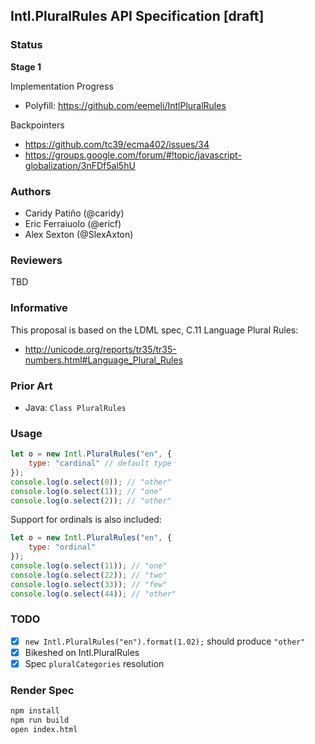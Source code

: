 ## Intl.PluralRules API Specification [draft]

### Status

__Stage 1__

Implementation Progress

 * Polyfill: https://github.com/eemeli/IntlPluralRules

Backpointers

* https://github.com/tc39/ecma402/issues/34
* https://groups.google.com/forum/#!topic/javascript-globalization/3nFDf5al5hU

### Authors

 * Caridy Patiño (@caridy)
 * Eric Ferraiuolo (@ericf)
 * Alex Sexton (@SlexAxton)

### Reviewers

TBD

### Informative

This proposal is based on the LDML spec, C.11 Language Plural Rules:

 * http://unicode.org/reports/tr35/tr35-numbers.html#Language_Plural_Rules

### Prior Art

 * Java: `Class PluralRules`

### Usage

```javascript
let o = new Intl.PluralRules("en", {
    type: "cardinal" // default type
});
console.log(o.select(0)); // "other"
console.log(o.select(1)); // "one"
console.log(o.select(2)); // "other"
```

Support for ordinals is also included:

```javascript
let o = new Intl.PluralRules("en", {
    type: "ordinal"
});
console.log(o.select(11)); // "one"
console.log(o.select(22)); // "two"
console.log(o.select(33)); // "few"
console.log(o.select(44)); // "other"
```

### TODO

 * [x] `new Intl.PluralRules("en").format(1.02);` should produce `"other"`
 * [x] Bikeshed on Intl.PluralRules
 * [x] Spec `pluralCategories` resolution

### Render Spec

```bash
npm install
npm run build
open index.html
```
